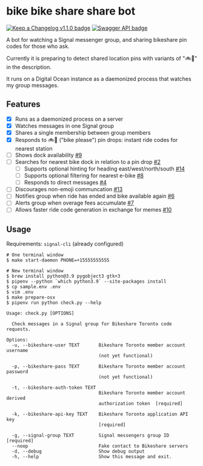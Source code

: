 # bike bike share share bot

[![Keep a Changelog v1.1.0 badge][changelog-badge]][changelog]
[![Swagger API badge][swagger-badge]][swagger-ui]

A bot for watching a Signal messenger group, and sharing bikeshare pin codes for those who ask.

Currently it is preparing to detect shared location pins with variants of ":bike::pray:" in the description.

It runs on a Digital Ocean instance as a daemonized process that watches my group messages.

## Features

- [x] Runs as a daemonized process on a server
- [x] Watches messages in one Signal group
- [x] Shares a single membership between group members
- [x] Responds to :bike::pray: ("bike please") pin drops: instant ride codes for nearest station
- [ ] Shows dock availability [#9][]
- [ ] Searches for nearest bike dock in relation to a pin drop [#2][]
  - [ ] Supports optional hinting for heading east/west/north/south [#14][]
  - [ ] Supports optional filtering for nearest e-bike [#8][]
  - [ ] Responds to direct messages [#4][]
- [ ] Discourages non-emoji communcation [#13][]
- [ ] Notifies group when ride has ended and bike available again [#6][]
- [ ] Alerts group when overage fees accumulate [#7][]
- [ ] Allows faster ride code generation in exchange for memes [#10][]

<!-- Links -->
   [#9]: https://github.com/patcon/bikebikeshareshare-bot/issues/9
   [#2]: https://github.com/patcon/bikebikeshareshare-bot/issues/2
   [#14]: https://github.com/patcon/bikebikeshareshare-bot/issues/14
   [#8]: https://github.com/patcon/bikebikeshareshare-bot/issues/8
   [#4]: https://github.com/patcon/bikebikeshareshare-bot/issues/4
   [#6]: https://github.com/patcon/bikebikeshareshare-bot/issues/6
   [#7]: https://github.com/patcon/bikebikeshareshare-bot/issues/7
   [#10]: https://github.com/patcon/bikebikeshareshare-bot/issues/10
   [#13]: https://github.com/patcon/bikebikeshareshare-bot/issues/13

## Usage

Requirements: `signal-cli` (already configured)

```
# One terminal window
$ make start-daemon PHONE=+15555555555

# New terminal window
$ brew install python@3.9 pygobject3 gtk+3
$ pipenv --python `which python3.9` --site-packages install
$ cp sample.env .env
$ vim .env
$ make prepare-osx
$ pipenv run python check.py --help

Usage: check.py [OPTIONS]

  Check messages in a Signal group for Bikeshare Toronto code requests.

Options:
  -u, --bikeshare-user TEXT       Bikeshare Toronto member account username
                                  (not yet functional)

  -p, --bikeshare-pass TEXT       Bikeshare Toronto member account password
                                  (not yet functional)

  -t, --bikeshare-auth-token TEXT
                                  Bikeshare Toronto member account derived
                                  authorization token  [required]

  -k, --bikeshare-api-key TEXT    Bikeshare Toronto application API key
                                  [required]

  -g, --signal-group TEXT         Signal messengers group ID  [required]
  --noop                          Fake contact to Bikeshare servers
  -d, --debug                     Show debug output
  -h, --help                      Show this message and exit.
```

<!-- Links -->
   [changelog]: ./CHANGELOG.md
   [changelog-badge]: https://img.shields.io/badge/changelog-Keep%20a%20Changelog%20v1.1.0-%23E05735
   [swagger-badge]: https://img.shields.io/badge/swagger-OpenAPI%20v2.0-%2338b832
   [swagger-ui]: https://editor.swagger.io/?url=https://raw.githubusercontent.com/patcon/bikebikeshareshare-bot/main/bikeshare-swagger-spec.yml
